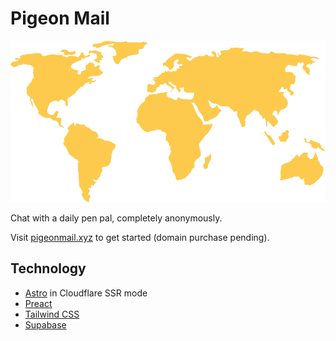 # Pigeon Mail

![World Map](/public/og.png)

Chat with a daily pen pal, completely anonymously.

Visit [pigeonmail.xyz](https://pigeon-mail.pages.dev) to get started (domain purchase pending).

## Technology

- [Astro](https://astro.build/) in Cloudflare SSR mode
- [Preact](https://preactjs.com/)
- [Tailwind CSS](https://tailwindcss.com/)
- [Supabase](https://supabase.io/)
